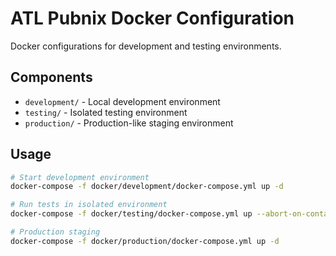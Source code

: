 # ATL Pubnix Docker Configuration

Docker configurations for development and testing environments.

## Components

- `development/` - Local development environment
- `testing/` - Isolated testing environment
- `production/` - Production-like staging environment

## Usage

```bash
# Start development environment
docker-compose -f docker/development/docker-compose.yml up -d

# Run tests in isolated environment
docker-compose -f docker/testing/docker-compose.yml up --abort-on-container-exit

# Production staging
docker-compose -f docker/production/docker-compose.yml up -d
```